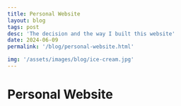 ```yaml
---
title: Personal Website
layout: blog
tags: post
desc: 'The decision and the way I built this website'
date: 2024-06-09
permalink: '/blog/personal-website.html'

img: '/assets/images/blog/ice-cream.jpg'
---
```


# Personal Website

